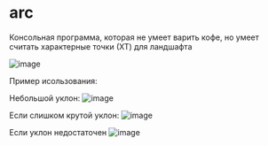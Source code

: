 # arc

Консольная программа, которая не умеет варить кофе, но умеет считать характерные точки (ХТ) для ландшафта

![image](https://user-images.githubusercontent.com/59537160/232195638-551fb607-1d0e-4322-b3a4-35075bdd2890.png)

Пример исользования:

Небольшой уклон:
![image](https://user-images.githubusercontent.com/59537160/232195713-a7360091-c30a-47b8-9530-c4e4d043792f.png)

Если слишком крутой уклон:
![image](https://user-images.githubusercontent.com/59537160/232195744-3e0252ce-ca88-4c86-ad38-bd226cddf915.png)

Если уклон недостаточен 
![image](https://user-images.githubusercontent.com/59537160/232195771-3139c191-f7e1-442c-921c-5775ffb2f122.png)


